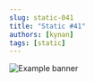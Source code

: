 ```yaml
---
slug: static-041
title: "Static #41"
authors: [kynan]
tags: [static]
---
```


![Example banner](/img/stories/static_new/041.png)
